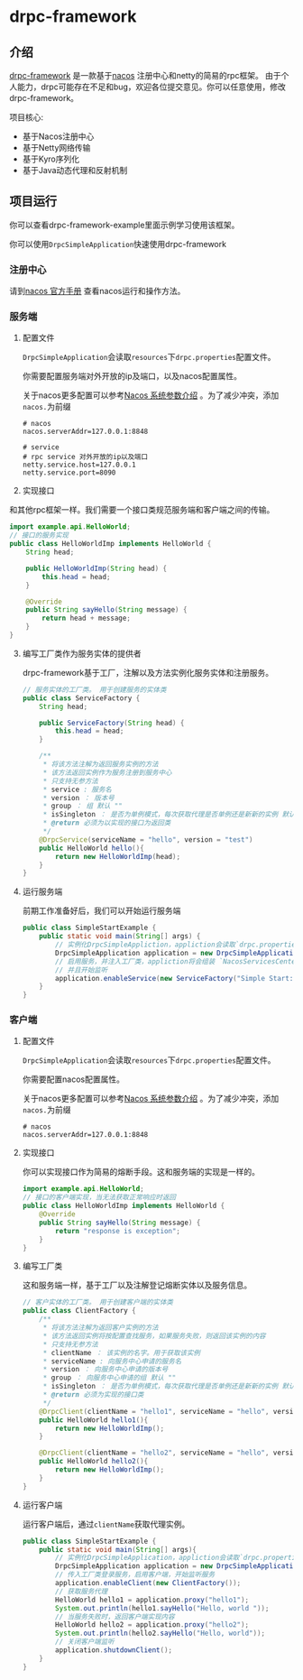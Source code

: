 # drpc-framework
## 介绍
[drpc-framework](https://github.com/yHaoo0/drpc-framework) 是一款基于[nacos](https://nacos.io/) 注册中心和netty的简易的rpc框架。
由于个人能力，drpc可能存在不足和bug，欢迎各位提交意见。你可以任意使用，修改drpc-framework。

项目核心:

* 基于Nacos注册中心 
* 基于Netty网络传输
* 基于Kyro序列化
* 基于Java动态代理和反射机制

## 项目运行
你可以查看drpc-framework-example里面示例学习使用该框架。

你可以使用`DrpcSimpleApplication`快速使用drpc-framework

### 注册中心
请到[nacos 官方手册](https://nacos.io/zh-cn/docs/quick-start.html) 查看nacos运行和操作方法。

### 服务端
1. 配置文件

   `DrpcSimpleApplication`会读取`resources`下`drpc.properties`配置文件。

   你需要配置服务端对外开放的ip及端口，以及nacos配置属性。

   关于nacos更多配置可以参考[Nacos 系统参数介绍](https://nacos.io/zh-cn/docs/system-configurations.html) 。为了减少冲突，添加`nacos.`为前缀

   ```properties
   # nacos
   nacos.serverAddr=127.0.0.1:8848
   
   # service
   # rpc service 对外开放的ip以及端口
   netty.service.host=127.0.0.1
   netty.service.port=8090
   ```

2. 实现接口

  和其他rpc框架一样。我们需要一个接口类规范服务端和客户端之间的传输。

  ```java
  import example.api.HelloWorld;
  // 接口的服务实现
  public class HelloWorldImp implements HelloWorld {
      String head;
  
      public HelloWorldImp(String head) {
          this.head = head;
      }
  
      @Override
      public String sayHello(String message) {
          return head + message;
      }
  }
  ```

3. 编写工厂类作为服务实体的提供者

   drpc-framework基于工厂，注解以及方法实例化服务实体和注册服务。

   ```java
   // 服务实体的工厂类。 用于创建服务的实体类
   public class ServiceFactory {
       String head;
   
       public ServiceFactory(String head) {
           this.head = head;
       }
   
       /**
        * 将该方法注解为返回服务实例的方法
        * 该方法返回实例作为服务注册到服务中心
        * 只支持无参方法
        * service : 服务名
        * version ： 版本号
        * group ： 组 默认 ""
        * isSingleton ： 是否为单例模式，每次获取代理是否单例还是新新的实例 默认为true
        * @return 必须为以实现的接口为返回类
        */
       @DrpcService(serviceName = "hello", version = "test")
       public HelloWorld hello(){
           return new HelloWorldImp(head);
       }
   }
   ```
   
4. 运行服务端

	前期工作准备好后，我们可以开始运行服务端
	
	```java
	public class SimpleStartExample {
	    public static void main(String[] args) {
	        // 实例化DrpcSimpleAppliction，appliction会读取`drpc.properties`文件，并创建服务中心
	        DrpcSimpleApplication application = new DrpcSimpleApplication();
	        // 启用服务，并注入工厂类，appliction将会组装 `NacosServicesCenter` 以及 `NettyServerApplication`
	        // 并且开始监听
	        application.enableService(new ServiceFactory("Simple Start: "));
	    }
	}
	```

### 客户端

1. 配置文件

   `DrpcSimpleApplication`会读取`resources`下`drpc.properties`配置文件。

   你需要配置nacos配置属性。

   关于nacos更多配置可以参考[Nacos 系统参数介绍](https://nacos.io/zh-cn/docs/system-configurations.html) 。为了减少冲突，添加`nacos.`为前缀

   ```properties
   # nacos
   nacos.serverAddr=127.0.0.1:8848
   ```

2. 实现接口

   你可以实现接口作为简易的熔断手段。这和服务端的实现是一样的。

   ```java
   import example.api.HelloWorld;
   // 接口的客户端实现，当无法获取正常响应时返回
   public class HelloWorldImp implements HelloWorld {
       @Override
       public String sayHello(String message) {
           return "response is exception";
       }
   }
   ```

3. 编写工厂类

   这和服务端一样，基于工厂以及注解登记熔断实体以及服务信息。

   ```java
   // 客户实体的工厂类。 用于创建客户端的实体类
   public class ClientFactory {
       /**
        * 将该方法注解为返回客户实例的方法
        * 该方法返回实例将按配置查找服务，如果服务失败，则返回该实例的内容
        * 只支持无参方法
        * clientName ： 该实例的名字。用于获取该实例
        * serviceName : 向服务中心申请的服务名
        * version ： 向服务中心申请的版本号
        * group ： 向服务中心申请的组 默认 ""
        * isSingleton ： 是否为单例模式，每次获取代理是否单例还是新新的实例 默认为true
        * @return 必须为实现的接口类
        */
       @DrpcClient(clientName = "hello1", serviceName = "hello", version = "test")
       public HelloWorld hello1(){
           return new HelloWorldImp();
       }
   
       @DrpcClient(clientName = "hello2", serviceName = "hello", version = "not_found")
       public HelloWorld hello2(){
           return new HelloWorldImp();
       }
   }
   ```

4. 运行客户端

   运行客户端后，通过`clientName`获取代理实例。

   ```java
   public class SimpleStartExample {
       public static void main(String[] args){
           // 实例化DrpcSimpleApplication，appliction会读取`drpc.properties`文件，并创建服务中心
           DrpcSimpleApplication application = new DrpcSimpleApplication();
           // 传入工厂类登录服务，启用客户端，开始监听服务
           application.enableClient(new ClientFactory());
           // 获取服务代理
           HelloWorld hello1 = application.proxy("hello1");
           System.out.println(hello1.sayHello("Hello, world "));
           // 当服务失败时，返回客户端实现内容
           HelloWorld hello2 = application.proxy("hello2");
           System.out.println(hello2.sayHello("Hello, world"));
           // 关闭客户端监听
           application.shutdownClient();
       }
   }
   ```